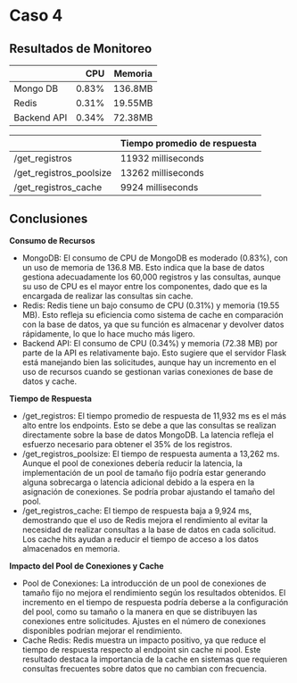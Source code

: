 # Caso 4

## Resultados de Monitoreo

|               | CPU | Memoria |
| ------------- | -----: | :--------: |
| Mongo DB      | 0.83% | 136.8MB |
| Redis         | 0.31% | 19.55MB |
| Backend API   | 0.34% | 72.38MB |

|                         | Tiempo promedio de respuesta |
| ----------------------- | ---------------------------- | 
| /get_registros          | 11932 milliseconds |
| /get_registros_poolsize | 13262 milliseconds |
| /get_registros_cache    | 9924 milliseconds |

## Conclusiones

**Consumo de Recursos** 

- MongoDB: El consumo de CPU de MongoDB es moderado (0.83%), con un uso de memoria de 136.8 MB. Esto indica que la base de datos gestiona adecuadamente los 60,000 registros y las consultas, aunque su uso de CPU es el mayor entre los componentes, dado que es la encargada de realizar las consultas sin cache.
- Redis: Redis tiene un bajo consumo de CPU (0.31%) y memoria (19.55 MB). Esto refleja su eficiencia como sistema de cache en comparación con la base de datos, ya que su función es almacenar y devolver datos rápidamente, lo que lo hace mucho más ligero.
- Backend API: El consumo de CPU (0.34%) y memoria (72.38 MB) por parte de la API es relativamente bajo. Esto sugiere que el servidor Flask está manejando bien las solicitudes, aunque hay un incremento en el uso de recursos cuando se gestionan varias conexiones de base de datos y cache.

**Tiempo de Respuesta**

- /get_registros: El tiempo promedio de respuesta de 11,932 ms es el más alto entre los endpoints. Esto se debe a que las consultas se realizan directamente sobre la base de datos MongoDB. La latencia refleja el esfuerzo necesario para obtener el 35% de los registros.
- /get_registros_poolsize: El tiempo de respuesta aumenta a 13,262 ms. Aunque el pool de conexiones debería reducir la latencia, la implementación de un pool de tamaño fijo podría estar generando alguna sobrecarga o latencia adicional debido a la espera en la asignación de conexiones. Se podría probar ajustando el tamaño del pool.
- /get_registros_cache: El tiempo de respuesta baja a 9,924 ms, demostrando que el uso de Redis mejora el rendimiento al evitar la necesidad de realizar consultas a la base de datos en cada solicitud. Los cache hits ayudan a reducir el tiempo de acceso a los datos almacenados en memoria.

**Impacto del Pool de Conexiones y Cache**

- Pool de Conexiones: La introducción de un pool de conexiones de tamaño fijo no mejora el rendimiento según los resultados obtenidos. El incremento en el tiempo de respuesta podría deberse a la configuración del pool, como su tamaño o la manera en que se distribuyen las conexiones entre solicitudes. Ajustes en el número de conexiones disponibles podrían mejorar el rendimiento.
- Cache Redis: Redis muestra un impacto positivo, ya que reduce el tiempo de respuesta respecto al endpoint sin cache ni pool. Este resultado destaca la importancia de la cache en sistemas que requieren consultas frecuentes sobre datos que no cambian con frecuencia.